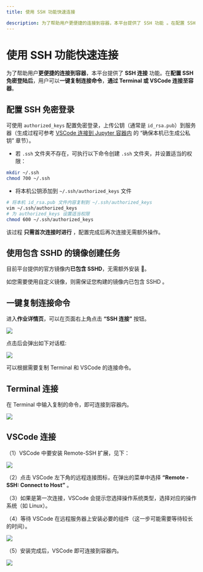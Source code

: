 ```yaml
---
title: 使用 SSH 功能快速连接

description: 为了帮助用户更便捷的连接到容器，本平台提供了 SSH 功能 。在配置 SSH 免密登陆后，用户可以一键复制连接命令，通过 Terminal 或 VSCode 连接至容器。
---
```

# 使用 SSH 功能快速连接

为了帮助用户**更便捷的连接到容器**，本平台提供了 **SSH 连接** 功能。在**配置 SSH 免密登陆后**，用户可以**一键复制连接命令**，**通过 Terminal 或 VSCode 连接至容器**。

## 配置 SSH 免密登录

可使用 `authorized_keys` 配置免密登录，上传公钥（通常是 `id_rsa.pub`）到服务器（生成过程可参考 [VSCode 连接到 Jupyter 容器内](./vscode-ssh.md) 的 “确保本机已生成公私钥” 章节）。

- 若 `.ssh` 文件夹不存在，可执行以下命令创建 `.ssh` 文件夹，并设置适当的权限：

```bash
mkdir ~/.ssh
chmod 700 ~/.ssh
```

- 将本机公钥添加到 `~/.ssh/authorized_keys` 文件

```bash
# 将本机 id_rsa.pub 文件内容复制到 ~/.ssh/authorized_keys
vim ~/.ssh/authorized_keys
# 为 authorized_keys 设置适当权限
chmod 600 ~/.ssh/authorized_keys
```

该过程 **只需首次连接时进行** ，配置完成后再次连接无需额外操作。

## 使用包含 SSHD 的镜像创建任务

目前平台提供的官方镜像内**已包含 SSHD**，无需额外安装 🚀。

如您需要使用自定义镜像，则需保证您构建的镜像内已包含 SSHD 。

## 一键复制连接命令

进入**作业详情页**，可以在页面右上角点击 **“SSH 连接”** 按钮。

![](./img/ssh-func/ssh-detail.png)

点击后会弹出如下对话框:

![](./img/ssh-func/ssh-func.png)

可以根据需要复制 Terminal 和 VSCode 的连接命令。

## Terminal 连接

在 Terminal 中输入复制的命令，即可连接到容器内。

![](./img/ssh-func/terminal.png)

##  VSCode 连接

（1）VSCode 中要安装 Remote-SSH 扩展，见下：

![](./img/ssh-func/remote-ssh.png)

（2）点击 VSCode 左下角的远程连接图标，在弹出的菜单中选择 **“Remote - SSH: Connect to Host”** 。

（3）如果是第一次连接，VSCode 会提示您选择操作系统类型，选择对应的操作系统（如 Linux）。

（4）等待 VSCode 在远程服务器上安装必要的组件（这一步可能需要等待较长的时间）。

![](./img/ssh-func/download-server.png)

（5）安装完成后，VSCode 即可连接到容器内。

![](./img/ssh-func/connect.png)